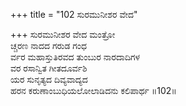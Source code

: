 +++
title = "102 ಸುರಮುನೀಶರ ವೇದ"

+++
ಸುರಮುನೀಶರ ವೇದ ಮಂತ್ರೋ  
ಚ್ಚರಣ ನಾದದ ಗರುಡ ಗಂಧ  
ರ್ವರ ಮಹಾಸ್ತುತಿರವದ ತುಂಬುರ ನಾರದಾದಿಗಳ   
ವರ ರಸಾನ್ವಿತ ಗೀತದೂರ್ವಶಿ  
ಯರ ಸುನೃತ್ಯದ ದಿವ್ಯವಾದ್ಯದ  
ಹರನ ಕರುಣಾಂಬುಧಿಯಲೋಲಾಡಿದನು ಕಲಿಪಾರ್ಥ     ॥102॥